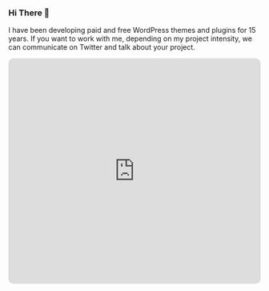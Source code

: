### Hi There 🍎
I have been developing paid and free WordPress themes and plugins for 15 years. If you want to work with me, depending on my project intensity, we can communicate on Twitter and talk about your project.

<iframe allow="autoplay *; encrypted-media *; fullscreen *; clipboard-write" frameborder="0" height="450" style="width:100%;max-width:660px;overflow:hidden;border-radius:10px;" sandbox="allow-forms allow-popups allow-same-origin allow-scripts allow-storage-access-by-user-activation allow-top-navigation-by-user-activation" src="https://embed.music.apple.com/tr/playlist/%C3%A7al%C4%B1%C5%9F%C4%B1rken-dinlemelik-eskiler/pl.u-RRbVVD5t10V7v0"></iframe>

